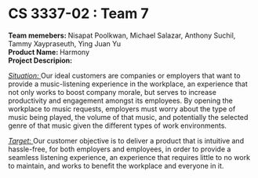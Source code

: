 #  CS 3337-02 : Team 7 
<div><b>Team memebers: </b> Nisapat Poolkwan, Michael Salazar, Anthony Suchil, Tammy Xaypraseuth, Ying Juan Yu <br><div>
<div><b>Product Name: </b>Harmony</div>
<div><b>Project Descripion: </b></div>
<p><i><ins>Situation: </ins></i> Our ideal customers are companies or employers that want to provide a
music-listening experience in the workplace, an experience that not only works to boost
company morale, but serves to increase productivity and engagement amongst its employees.
By opening the workplace to music requests, employers must worry about the type of music
being played, the volume of that music, and potentially the selected genre of that music given
the different types of work environments.

<i><ins>Target: </ins></i> Our customer objective is to deliver a product that is intuitive and hassle-free, for both
employers and employees, in order to provide a seamless listening experience, an experience that
requires little to no work to maintain, and works to benefit the workplace and everyone in it.</p>
